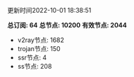 更新时间2022-10-01 18:38:51

**总订阅: 64**
**总节点: 10200**
**有效节点: 2044**
- v2ray节点: 1682
- trojan节点: 150
- ssr节点: 4
- ss节点: 208
